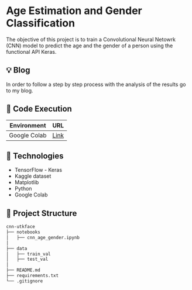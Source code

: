 
# Age Estimation and Gender Classification

The objective of this project is to train a Convolutional Neural Netowrk (CNN) model to predict the age and the gender of a person using the functional API Keras.  

## :bulb: Blog
In order to follow a step by step process with the analysis of the results go to my blog. 

## :rocket: Code Execution
| Environment  | URL |
| ------------- | ------------- |
| Google Colab  |  [Link](https://colab.research.google.com/drive/1vgaCN0RBkPp5qTK1S7NPWhATAdEr7YbB?usp=sharing) |


## :wrench: Technologies
- TensorFlow - Keras
- Kaggle dataset
- Matplotlib
- Python
- Google Colab

## :file_folder: Project Structure

```bash
cnn-utkface
├── notebooks
│   ├── cnn_age_gender.ipynb
│  
├── data
│   ├── train_val
│   ├── test_val
│
├── README.md
├── requirements.txt
└── .gitignore

```

